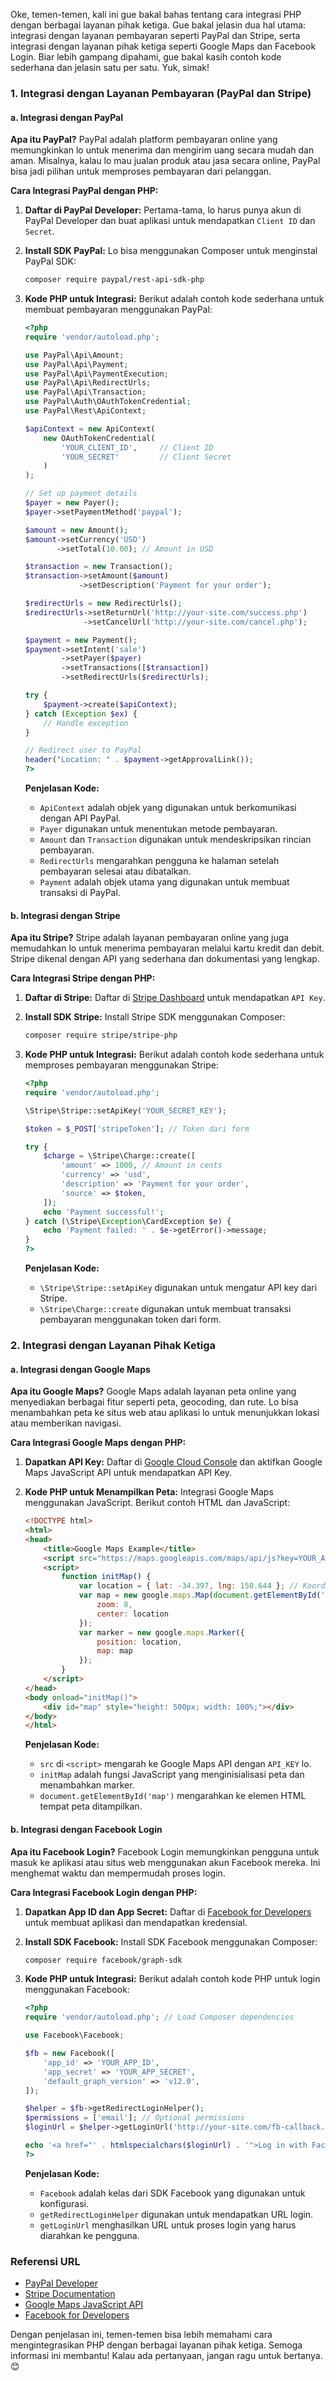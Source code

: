 Oke, temen-temen, kali ini gue bakal bahas tentang cara integrasi PHP dengan berbagai layanan pihak ketiga. Gue bakal jelasin dua hal utama: integrasi dengan layanan pembayaran seperti PayPal dan Stripe, serta integrasi dengan layanan pihak ketiga seperti Google Maps dan Facebook Login. Biar lebih gampang dipahami, gue bakal kasih contoh kode sederhana dan jelasin satu per satu. Yuk, simak!

### 1. Integrasi dengan Layanan Pembayaran (PayPal dan Stripe)

#### a. Integrasi dengan PayPal

**Apa itu PayPal?**
PayPal adalah platform pembayaran online yang memungkinkan lo untuk menerima dan mengirim uang secara mudah dan aman. Misalnya, kalau lo mau jualan produk atau jasa secara online, PayPal bisa jadi pilihan untuk memproses pembayaran dari pelanggan.

**Cara Integrasi PayPal dengan PHP:**

1. **Daftar di PayPal Developer:**
   Pertama-tama, lo harus punya akun di PayPal Developer dan buat aplikasi untuk mendapatkan `Client ID` dan `Secret`.

2. **Install SDK PayPal:**
   Lo bisa menggunakan Composer untuk menginstal PayPal SDK:
   ```bash
   composer require paypal/rest-api-sdk-php
   ```

3. **Kode PHP untuk Integrasi:**
   Berikut adalah contoh kode sederhana untuk membuat pembayaran menggunakan PayPal:

   ```php
   <?php
   require 'vendor/autoload.php';

   use PayPal\Api\Amount;
   use PayPal\Api\Payment;
   use PayPal\Api\PaymentExecution;
   use PayPal\Api\RedirectUrls;
   use PayPal\Api\Transaction;
   use PayPal\Auth\OAuthTokenCredential;
   use PayPal\Rest\ApiContext;

   $apiContext = new ApiContext(
       new OAuthTokenCredential(
           'YOUR_CLIENT_ID',     // Client ID
           'YOUR_SECRET'         // Client Secret
       )
   );

   // Set up payment details
   $payer = new Payer();
   $payer->setPaymentMethod('paypal');

   $amount = new Amount();
   $amount->setCurrency('USD')
          ->setTotal(10.00); // Amount in USD

   $transaction = new Transaction();
   $transaction->setAmount($amount)
               ->setDescription('Payment for your order');

   $redirectUrls = new RedirectUrls();
   $redirectUrls->setReturnUrl('http://your-site.com/success.php')
                ->setCancelUrl('http://your-site.com/cancel.php');

   $payment = new Payment();
   $payment->setIntent('sale')
           ->setPayer($payer)
           ->setTransactions([$transaction])
           ->setRedirectUrls($redirectUrls);

   try {
       $payment->create($apiContext);
   } catch (Exception $ex) {
       // Handle exception
   }

   // Redirect user to PayPal
   header("Location: " . $payment->getApprovalLink());
   ?>
   ```

   **Penjelasan Kode:**
   - `ApiContext` adalah objek yang digunakan untuk berkomunikasi dengan API PayPal.
   - `Payer` digunakan untuk menentukan metode pembayaran.
   - `Amount` dan `Transaction` digunakan untuk mendeskripsikan rincian pembayaran.
   - `RedirectUrls` mengarahkan pengguna ke halaman setelah pembayaran selesai atau dibatalkan.
   - `Payment` adalah objek utama yang digunakan untuk membuat transaksi di PayPal.

#### b. Integrasi dengan Stripe

**Apa itu Stripe?**
Stripe adalah layanan pembayaran online yang juga memudahkan lo untuk menerima pembayaran melalui kartu kredit dan debit. Stripe dikenal dengan API yang sederhana dan dokumentasi yang lengkap.

**Cara Integrasi Stripe dengan PHP:**

1. **Daftar di Stripe:**
   Daftar di [Stripe Dashboard](https://dashboard.stripe.com/) untuk mendapatkan `API Key`.

2. **Install SDK Stripe:**
   Install Stripe SDK menggunakan Composer:
   ```bash
   composer require stripe/stripe-php
   ```

3. **Kode PHP untuk Integrasi:**
   Berikut adalah contoh kode sederhana untuk memproses pembayaran menggunakan Stripe:

   ```php
   <?php
   require 'vendor/autoload.php';

   \Stripe\Stripe::setApiKey('YOUR_SECRET_KEY');

   $token = $_POST['stripeToken']; // Token dari form

   try {
       $charge = \Stripe\Charge::create([
           'amount' => 1000, // Amount in cents
           'currency' => 'usd',
           'description' => 'Payment for your order',
           'source' => $token,
       ]);
       echo 'Payment successful!';
   } catch (\Stripe\Exception\CardException $e) {
       echo 'Payment failed: ' . $e->getError()->message;
   }
   ?>
   ```

   **Penjelasan Kode:**
   - `\Stripe\Stripe::setApiKey` digunakan untuk mengatur API key dari Stripe.
   - `\Stripe\Charge::create` digunakan untuk membuat transaksi pembayaran menggunakan token dari form.

### 2. Integrasi dengan Layanan Pihak Ketiga

#### a. Integrasi dengan Google Maps

**Apa itu Google Maps?**
Google Maps adalah layanan peta online yang menyediakan berbagai fitur seperti peta, geocoding, dan rute. Lo bisa menambahkan peta ke situs web atau aplikasi lo untuk menunjukkan lokasi atau memberikan navigasi.

**Cara Integrasi Google Maps dengan PHP:**

1. **Dapatkan API Key:**
   Daftar di [Google Cloud Console](https://console.cloud.google.com/) dan aktifkan Google Maps JavaScript API untuk mendapatkan API Key.

2. **Kode PHP untuk Menampilkan Peta:**
   Integrasi Google Maps menggunakan JavaScript. Berikut contoh HTML dan JavaScript:

   ```html
   <!DOCTYPE html>
   <html>
   <head>
       <title>Google Maps Example</title>
       <script src="https://maps.googleapis.com/maps/api/js?key=YOUR_API_KEY"></script>
       <script>
           function initMap() {
               var location = { lat: -34.397, lng: 150.644 }; // Koordinat lokasi
               var map = new google.maps.Map(document.getElementById('map'), {
                   zoom: 8,
                   center: location
               });
               var marker = new google.maps.Marker({
                   position: location,
                   map: map
               });
           }
       </script>
   </head>
   <body onload="initMap()">
       <div id="map" style="height: 500px; width: 100%;"></div>
   </body>
   </html>
   ```

   **Penjelasan Kode:**
   - `src` di `<script>` mengarah ke Google Maps API dengan `API_KEY` lo.
   - `initMap` adalah fungsi JavaScript yang menginisialisasi peta dan menambahkan marker.
   - `document.getElementById('map')` mengarahkan ke elemen HTML tempat peta ditampilkan.

#### b. Integrasi dengan Facebook Login

**Apa itu Facebook Login?**
Facebook Login memungkinkan pengguna untuk masuk ke aplikasi atau situs web menggunakan akun Facebook mereka. Ini menghemat waktu dan mempermudah proses login.

**Cara Integrasi Facebook Login dengan PHP:**

1. **Dapatkan App ID dan App Secret:**
   Daftar di [Facebook for Developers](https://developers.facebook.com/) untuk membuat aplikasi dan mendapatkan kredensial.

2. **Install SDK Facebook:**
   Install SDK Facebook menggunakan Composer:
   ```bash
   composer require facebook/graph-sdk
   ```

3. **Kode PHP untuk Integrasi:**
   Berikut adalah contoh kode PHP untuk login menggunakan Facebook:

   ```php
   <?php
   require 'vendor/autoload.php'; // Load Composer dependencies

   use Facebook\Facebook;

   $fb = new Facebook([
       'app_id' => 'YOUR_APP_ID',
       'app_secret' => 'YOUR_APP_SECRET',
       'default_graph_version' => 'v12.0',
   ]);

   $helper = $fb->getRedirectLoginHelper();
   $permissions = ['email']; // Optional permissions
   $loginUrl = $helper->getLoginUrl('http://your-site.com/fb-callback.php', $permissions);

   echo '<a href="' . htmlspecialchars($loginUrl) . '">Log in with Facebook!</a>';
   ?>
   ```

   **Penjelasan Kode:**
   - `Facebook` adalah kelas dari SDK Facebook yang digunakan untuk konfigurasi.
   - `getRedirectLoginHelper` digunakan untuk mendapatkan URL login.
   - `getLoginUrl` menghasilkan URL untuk proses login yang harus diarahkan ke pengguna.

### Referensi URL
- [PayPal Developer](https://developer.paypal.com/)
- [Stripe Documentation](https://stripe.com/docs)
- [Google Maps JavaScript API](https://developers.google.com/maps/documentation/javascript/tutorial)
- [Facebook for Developers](https://developers.facebook.com/)

Dengan penjelasan ini, temen-temen bisa lebih memahami cara mengintegrasikan PHP dengan berbagai layanan pihak ketiga. Semoga informasi ini membantu! Kalau ada pertanyaan, jangan ragu untuk bertanya. 😊
